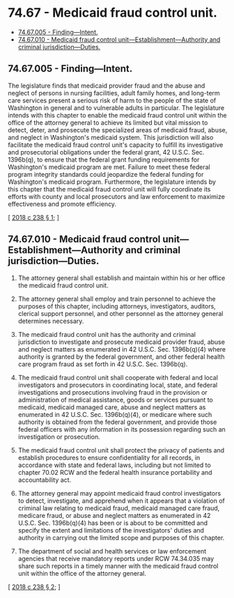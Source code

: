 # 74.67 - Medicaid fraud control unit.
* [74.67.005 - Finding—Intent.](#7467005---findingintent)
* [74.67.010 - Medicaid fraud control unit—Establishment—Authority and criminal jurisdiction—Duties.](#7467010---medicaid-fraud-control-unitestablishmentauthority-and-criminal-jurisdictionduties)
## 74.67.005 - Finding—Intent.
The legislature finds that medicaid provider fraud and the abuse and neglect of persons in nursing facilities, adult family homes, and long-term care services present a serious risk of harm to the people of the state of Washington in general and to vulnerable adults in particular. The legislature intends with this chapter to enable the medicaid fraud control unit within the office of the attorney general to achieve its limited but vital mission to detect, deter, and prosecute the specialized areas of medicaid fraud, abuse, and neglect in Washington's medicaid system. This jurisdiction will also facilitate the medicaid fraud control unit's capacity to fulfill its investigative and prosecutorial obligations under the federal grant, 42 U.S.C. Sec. 1396b(q), to ensure that the federal grant funding requirements for Washington's medicaid program are met. Failure to meet these federal program integrity standards could jeopardize the federal funding for Washington's medicaid program. Furthermore, the legislature intends by this chapter that the medicaid fraud control unit will fully coordinate its efforts with county and local prosecutors and law enforcement to maximize effectiveness and promote efficiency.

\[ [2018 c 238 § 1](http://lawfilesext.leg.wa.gov/biennium/2017-18/Pdf/Bills/Session%20Laws/Senate/6051-S.SL.pdf?cite=2018%20c%20238%20§%201); \]

## 74.67.010 - Medicaid fraud control unit—Establishment—Authority and criminal jurisdiction—Duties.
1. The attorney general shall establish and maintain within his or her office the medicaid fraud control unit.

2. The attorney general shall employ and train personnel to achieve the purposes of this chapter, including attorneys, investigators, auditors, clerical support personnel, and other personnel as the attorney general determines necessary.

3. The medicaid fraud control unit has the authority and criminal jurisdiction to investigate and prosecute medicaid provider fraud, abuse and neglect matters as enumerated in 42 U.S.C. Sec. 1396b(q)(4) where authority is granted by the federal government, and other federal health care program fraud as set forth in 42 U.S.C. Sec. 1396b(q).

4. The medicaid fraud control unit shall cooperate with federal and local investigators and prosecutors in coordinating local, state, and federal investigations and prosecutions involving fraud in the provision or administration of medical assistance, goods or services pursuant to medicaid, medicaid managed care, abuse and neglect matters as enumerated in 42 U.S.C. Sec. 1396b(q)(4), or medicare where such authority is obtained from the federal government, and provide those federal officers with any information in its possession regarding such an investigation or prosecution.

5. The medicaid fraud control unit shall protect the privacy of patients and establish procedures to ensure confidentiality for all records, in accordance with state and federal laws, including but not limited to chapter 70.02 RCW and the federal health insurance portability and accountability act.

6. The attorney general may appoint medicaid fraud control investigators to detect, investigate, and apprehend when it appears that a violation of criminal law relating to medicaid fraud, medicaid managed care fraud, medicare fraud, or abuse and neglect matters as enumerated in 42 U.S.C. Sec. 1396b(q)(4) has been or is about to be committed and specify the extent and limitations of the investigators' duties and authority in carrying out the limited scope and purposes of this chapter.

7. The department of social and health services or law enforcement agencies that receive mandatory reports under RCW 74.34.035 may share such reports in a timely manner with the medicaid fraud control unit within the office of the attorney general.

\[ [2018 c 238 § 2](http://lawfilesext.leg.wa.gov/biennium/2017-18/Pdf/Bills/Session%20Laws/Senate/6051-S.SL.pdf?cite=2018%20c%20238%20§%202); \]

